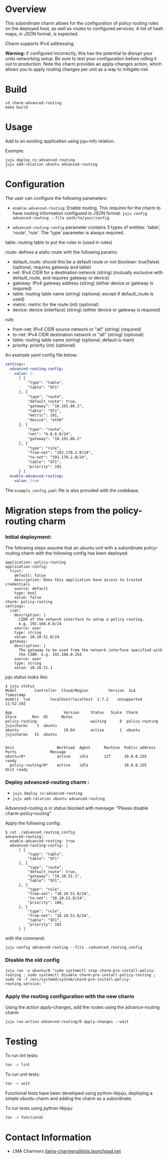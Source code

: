 # Overview

This subordinate charm allows for the configuration of policy routing rules on the deployed host,
as well as routes to configured services. A list of hash maps, in JSON format, is expected.

Charm supports IPv4 addressing.

**Warning:** if configured incorrectly, this has the potential to disrupt your units networking setup. Be sure to test your configuration before rolling it out to production. Note the charm provides an apply-changes action, which allows you to apply routing changes per unit as a way to mitigate risk


# Build
```
cd charm-advanced-routing
make build
```

# Usage
Add to an existing application using juju-info relation.

Example:
```
juju deploy cs:advanced-routing
juju add-relation ubuntu advanced-routing
```

# Configuration                                                                 
The user can configure the following parameters:
 * `enable-advanced-routing`: Enable routing. This requires for the charm to have routing information configured in JSON format: ```juju config advanced-routing --file path/to/your/config```

 * `advanced-routing-config` parameter contains 3 types of entities: 'table', 'route', 'rule'. The 'type' parameter is always required.

table: routing table to put the rules in (used in rules)

route: defines a static route with the following params:
 - default_route: should this be a default route or not (boolean: true|false) (optional, requires gateway and table)
 - net:           IPv4 CIDR for a destination network (string) (mutually exclusive with default_route, and requires gateway or device)
 - gateway:       IPv4 gateway address (string) (either device or gateway is required)
 - table:         routing table name (string) (optional, except if default_route is used)
 - metric:        metric for the route (int) (optional)
 - device:        device (interface) (string) (either device or gateway is required)

rule:
 - from-net: IPv4 CIDR source network or "all" (string) (required)
 - to-net: IPv4 CIDR destination network or "all" (string) (optional)
 - table: routing table name (string) (optional, default is main)
 - priority: priority (int) (optional)

An example yaml config file below:

```yaml
settings:
  advanced-routing-config:
    value: |-
      [ {
          "type": "table",
          "table": "SF1"
      }, {
          "type": "route",
          "default_route": true,  
          "gateway": "10.191.86.2",      
          "table": "SF1",
          "metric": 101,
          "device": "eth0"
      }, {
          "type": "route",
          "net": "6.6.6.0/24",
          "gateway": "10.191.86.2"
      }, {
          "type": "rule",
          "from-net": "192.170.2.0/24",
          "to-net": "192.170.2.0/24",
          "table": "SF1",
          "priority": 101
      } ]
  enable-advanced-routing:
    value: true
```

The `example_config.yaml` file is also provided with the codebase.


# Migration steps from the policy-routing charm

### Initial deployment:

The following steps assume that an ubuntu unit with a subordinate policy-routing charm 
with the following config has been deployed:

```
application: policy-routing
application-config:
  trust:
    default: false
    description: Does this application have access to trusted credentials
    source: default
    type: bool
    value: false
charm: policy-routing
settings:
  cidr:
    description: |
      CIDR of the network interface to setup a policy routing.
      e.g. 192.168.0.0/24
    source: user
    type: string
    value: 10.10.51.0/24
  gateway:
    description: |
      The gateway to be used from the network interface specified with
      the CIDR. e.g. 192.168.0.254
    source: user
    type: string
    value: 10.10.51.1
```

juju status looks like:

```
$ juju status 
Model        Controller  Cloud/Region         Version  SLA          Timestamp
model1  lxd         localhost/localhost  2.7.2    unsupported  11:52:19Z

App                       Version     Status   Scale  Charm                     Store       Rev  OS      Notes  
policy-routing                        waiting      0  policy-routing            jujucharms    3  ubuntu  
ubuntu                    18.04       active       1  ubuntu                    jujucharms   15  ubuntu  


Unit                   Workload  Agent      Machine  Public address  Ports               Message
ubuntu/0*              active    idle       127      10.0.8.155                          ready
  policy-routing/0*    active    idle                10.0.8.155                          Unit ready

```

### Deploy advanced-routing charm :

- ``` juju deploy cs:advanced-routing ```
- ``` juju add-relation ubuntu advanced-routing ```

Advanced-routing is in status blocked with message: "Please disable charm-policy-routing"

Apply the following config:

```
$ cat ./advanced_routing_config 
advanced-routing:
  enable-advanced-routing: true
  advanced-routing-config: |
      [ {
          "type": "table",
          "table": "SF1"
      }, {
          "type": "route",
          "default_route": true,
          "gateway": "10.10.51.1",
          "table": "SF1",
      }, {
          "type": "rule",
          "from-net": "10.10.51.0/24",
          "to-net": "10.10.51.0/24",
          "priority": 100,     
      }, {
          "type": "rule",
          "from-net": "10.10.51.0/24",
          "table": "SF1",
          "priority": 101
      } ]
```

with the command:

```
juju config advanced-routing --file ./advanced_routing_config
```

### Disable the old config

```
juju run -u ubuntu/0 "sudo systemctl stop charm-pre-install-policy-routing ; sudo systemctl disable charm-pre-install-policy-routing ; sudo rm -f /etc/systemd/system/charm-pre-install-policy-routing.service; "
```

### Apply the routing configuration with the new charm

Using the action apply-changes, add the routes using the advance-routing charm

```
juju run-action advanced-routing/0 apply-changes --wait
```

# Testing                                                                       
To run lint tests:
```bash
tox -e lint

```
To run unit tests:
```bash
tox -e unit
```
Functional tests have been developed using python-libjuju, deploying a simple ubuntu charm and adding the charm as a subordinate.

To run tests using python-libjuju:
```bash
tox -e functional
```

# Contact Information

 * LMA Charmers <llama-charmers@lists.launchpad.net>
